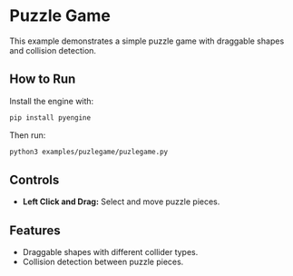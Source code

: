 # Puzzle Game

This example demonstrates a simple puzzle game with draggable shapes and collision detection.

## How to Run

Install the engine with:

```bash
pip install pyengine
```

Then run:

```bash
python3 examples/puzlegame/puzlegame.py
```

## Controls

- **Left Click and Drag:** Select and move puzzle pieces.

## Features

- Draggable shapes with different collider types.
- Collision detection between puzzle pieces.


